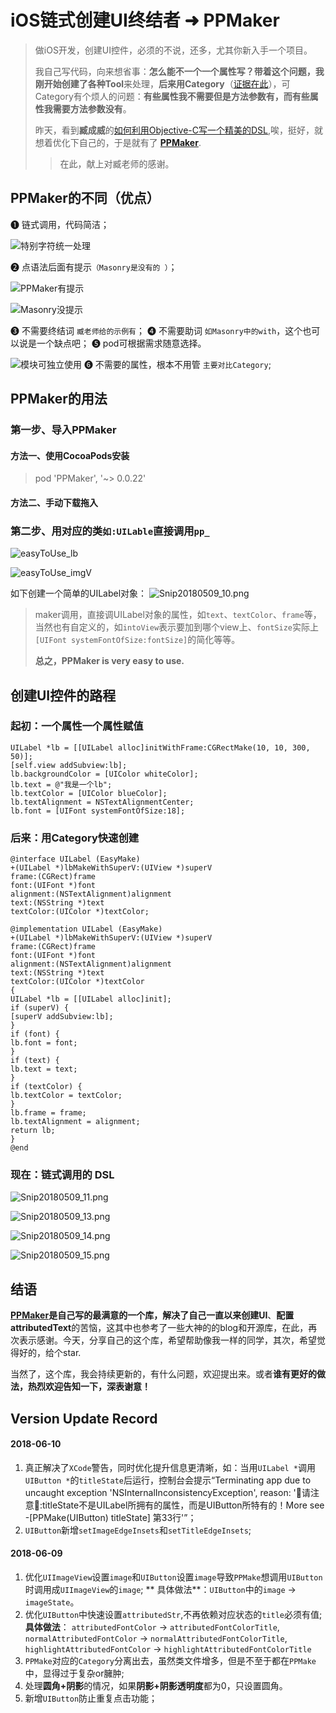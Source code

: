 
# iOS链式创建UI终结者 ➜ PPMaker


> 做iOS开发，创建UI控件，必须的不说，还多，尤其你新入手一个项目。
> 
> 我自己写代码，向来想省事：**怎么能不一个一个属性写？**带着这个问题，我刚**开始创建了各种Tool**来处理，**后来用Category**（[证据在此](https://github.com/chinesemanbobo/PPDemo/blob/master/PPDemos/AllMds/EasilyCreatYYLabel.md)），可Category有个烦人的问题：**有些属性我不需要但是方法参数有，而有些属性我需要方法参数没有**。
>
> 昨天，看到**臧成威**的[如何利用Objective-C写一个精美的DSL](http://williamzang.com/blog/2017/01/10/ru-he-jing-mei-de-xie-yi-ge-lian-shi-ocku/),唉，挺好，就想着优化下自己的，于是就有了 **[PPMaker](https://github.com/chinesemanbobo/PPMaker)**.
> > 在此，献上对臧老师的感谢。

## PPMaker的不同（优点）
➊ 链式调用，代码简洁；

![特别字符统一处理](https://upload-images.jianshu.io/upload_images/402808-24ebbf296ff45393.png?imageMogr2/auto-orient/strip%7CimageView2/2/w/1240)

➋ 点语法后面有提示`（Masonry是没有的 ）`；

![PPMaker有提示](https://upload-images.jianshu.io/upload_images/402808-b32a026ef1dc7db4.png?imageMogr2/auto-orient/strip%7CimageView2/2/w/1240)

![Masonry没提示](https://upload-images.jianshu.io/upload_images/402808-e65447b2fdab259f.png?imageMogr2/auto-orient/strip%7CimageView2/2/w/1240)

➌ 不需要终结词 `臧老师给的示例有`；
➍ 不需要助词 `如Masonry中的with`，这个也可以说是一个缺点吧；
➎ pod可根据需求随意选择。

![模块可独立使用](https://upload-images.jianshu.io/upload_images/402808-5398c9734df990dc.png?imageMogr2/auto-orient/strip%7CimageView2/2/w/1240)
➏ 不需要的属性，根本不用管 `主要对比Category`;

## PPMaker的用法
### 第一步、导入PPMaker
#### 方法一、使用CocoaPods安装
> pod 'PPMaker', '~> 0.0.22'
#### 方法二、手动下载拖入 

### 第二步、用对应的类`如:UILable`直接调用`pp_`
![easyToUse_lb](https://upload-images.jianshu.io/upload_images/402808-65cd51a65e511490.png?imageMogr2/auto-orient/strip%7CimageView2/2/w/1240)

![easyToUse_imgV](https://upload-images.jianshu.io/upload_images/402808-cfe138d8d35ee69e.png?imageMogr2/auto-orient/strip%7CimageView2/2/w/1240)

如下创建一个简单的UILabel对象：
![Snip20180509_10.png](https://upload-images.jianshu.io/upload_images/402808-5830f4ff08b5c8ac.png?imageMogr2/auto-orient/strip%7CimageView2/2/w/1240)

> maker调用，直接调UILabel对象的属性，如`text`、`textColor`、`frame`等，当然也有自定义的，如`intoView`表示要加到哪个view上、`fontSize`实际上`[UIFont systemFontOfSize:fontSize]`的简化等等。
> 
> **总之，PPMaker is very easy to use.**

## 创建UI控件的路程

### 起初：一个属性一个属性赋值
```
UILabel *lb = [[UILabel alloc]initWithFrame:CGRectMake(10, 10, 300, 50)];
[self.view addSubview:lb];
lb.backgroundColor = [UIColor whiteColor];
lb.text = @"我是一个lb";
lb.textColor = [UIColor blueColor];
lb.textAlignment = NSTextAlignmentCenter;
lb.font = [UIFont systemFontOfSize:18];
```
### 后来：用Category快速创建
```
@interface UILabel (EasyMake)
+(UILabel *)lbMakeWithSuperV:(UIView *)superV
frame:(CGRect)frame
font:(UIFont *)font
alignment:(NSTextAlignment)alignment
text:(NSString *)text
textColor:(UIColor *)textColor;

@implementation UILabel (EasyMake)
+(UILabel *)lbMakeWithSuperV:(UIView *)superV
frame:(CGRect)frame
font:(UIFont *)font
alignment:(NSTextAlignment)alignment
text:(NSString *)text
textColor:(UIColor *)textColor
{
UILabel *lb = [[UILabel alloc]init];
if (superV) {
[superV addSubview:lb];
}
if (font) {
lb.font = font;
}
if (text) {
lb.text = text;
}
if (textColor) {
lb.textColor = textColor;
}
lb.frame = frame;
lb.textAlignment = alignment;
return lb;
}
@end
```
### 现在：链式调用的 DSL

![Snip20180509_11.png](https://upload-images.jianshu.io/upload_images/402808-5f262657ca0dda59.png?imageMogr2/auto-orient/strip%7CimageView2/2/w/1240)

![Snip20180509_13.png](https://upload-images.jianshu.io/upload_images/402808-5df3363a9599e69f.png?imageMogr2/auto-orient/strip%7CimageView2/2/w/1240)

![Snip20180509_14.png](https://upload-images.jianshu.io/upload_images/402808-56cfcd61b34cadf8.png?imageMogr2/auto-orient/strip%7CimageView2/2/w/1240)

![Snip20180509_15.png](https://upload-images.jianshu.io/upload_images/402808-79dc24f307b35c19.png?imageMogr2/auto-orient/strip%7CimageView2/2/w/1240)

## 结语
**[PPMaker](https://github.com/chinesemanbobo/PPMaker)**是自己写的最满意的一个库，解决了自己一直以来**创建UI**、**配置attributedText**的苦恼，这其中也参考了一些大神的的blog和开源库，在此，再次表示感谢。今天，分享自己的这个库，希望帮助像我一样的同学，其次，希望觉得好的，给个star.

当然了，这个库，我会持续更新的，有什么问题，欢迎提出来。或者**谁有更好的做法，热烈欢迎告知一下，深表谢意！**

## Version Update Record

#### 2018-06-10
1. 真正解决了`XCode`警告，同时优化提升信息更清晰，如：当用`UILabel *`调用`UIButton *`的`titleState`后运行，控制台会提示“Terminating app due to uncaught exception 'NSInternalInconsistencyException', reason: '💊请注意💊:titleState不是UILabel所拥有的属性，而是UIButton所特有的！More see -[PPMake(UIButton) titleState] 第33行'”；
2. `UIButton`新增`setImageEdgeInsets`和`setTitleEdgeInsets`;

####  2018-06-09
1. 优化`UIImageView`设置`image`和`UIButton`设置`image`导致`PPMake`想调用`UIButton`时调用成`UIImageView`的`image`;
** 具体做法**：`UIButton`中的`image` -> `imageState`。
2. 优化`UIButton`中快速设置`attributedStr`,不再依赖对应状态的`title`必须有值;
**具体做法**： `attributedFontColor` -> `attributedFontColorTitle`,
`normalAttributedFontColor` -> `normalAttributedFontColorTitle`,
`highlightAttributedFontColor` -> `highlightAttributedFontColorTitle`
3. `PPMake`对应的`Category`分离出去，虽然类文件增多，但是不至于都在`PPMake`中，显得过于复杂or臃肿;
4. 处理**圆角+阴影**的情况，如果**阴影+阴影透明度**都为0，只设置圆角。
5. 新增`UIButton`防止重复点击功能；





